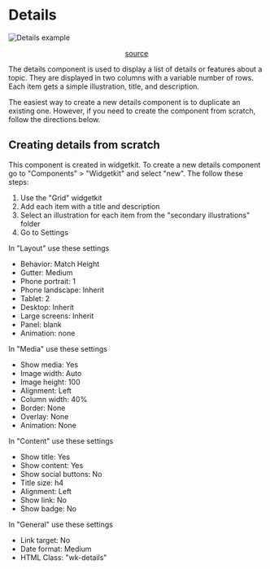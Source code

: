 # Details

![Details example](/linear/details.png)

<p style="text-align: center;">
<a href="https://github.com/UAB-IT/linear/blob/master/src/scss/05-widgetkit/_details.scss" target="_blank">source</a>
</p>

The details component is used to display a list of details or features about a topic. They are displayed in two columns with a variable number of rows. Each item gets a simple illustration, title, and description.

The easiest way to create a new details component is to duplicate an existing one. However, if you need to create the component from scratch, follow the directions below.

## Creating details from scratch

This component is created in widgetkit. To create a new details component go to "Components" > "Widgetkit" and select "new". The follow these steps:

1. Use the "Grid" widgetkit
2. Add each item with a title and description
3. Select an illustration for each item from the "secondary illustrations" folder
4. Go to Settings

In "Layout" use these settings

- Behavior: Match Height
- Gutter: Medium
- Phone portrait: 1
- Phone landscape: Inherit
- Tablet: 2
- Desktop: Inherit
- Large screens: Inherit
- Panel: blank
- Animation: none

In "Media" use these settings

- Show media: Yes
- Image width: Auto
- Image height: 100
- Alignment: Left
- Column width: 40%
- Border: None
- Overlay: None
- Animation: None

In "Content" use these settings

- Show title: Yes
- Show content: Yes
- Show social buttons: No
- Title size: h4
- Alignment: Left
- Show link: No
- Show badge: No

In "General" use these settings

- Link target: No
- Date format: Medium
- HTML Class: "wk-details"
